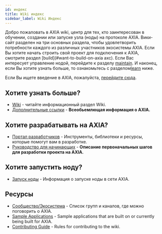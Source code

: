 ```yaml
---
id: индекс
title: Wiki индекс
sidebar_label: Wiki Индекс
---
```


Добро пожаловать в AXIA wiki, центр для тех, кто заинтересован в обучении, создании или запуске узла (ноды) на протоколе AXIA. Вики-сайт разделен на три основных раздела, чтобы удовлетворить потребности каждого из различных участников экосистемы AXIA. Если Вы хотите начать строить свой проект для подключения к AXIA, смотрите раздел [build](#want-to-build-on-axia axc). Если Вас интересует управление нодой, перейдите к разделу [maintain](#want-to-run-a-node). И наконец, если Вы хотите узнать больше, то ознакомьтесь с разделом[learn](#want-to-learn-more) ниже.

Если Вы ищете введение в AXIA, пожалуйста, [перейдите сюда](learn-introduction).

## Хотите узнать больше?

- [Wiki](learn-introduction) - читайте информационный раздел Wiki.
- [Дополнительные ссылки](learn-relevant-links) - **Всеобьемлющая информация о AXIA.**

## Хотите разрабатывать на AXIA?

- [Портал разработчиков](build-index) - Инструменты, библиотеки и ресурсы, которые помогут вам в разработке.
- [Руководство для начинающих](build-build-with-AXIA) - **Описание первоначальных шагов для разработки проекта на AXIA.**

## Хотите запустить ноду?

- [Запуск ноды](maintain-index) - Информация о запуске ноды в сети AXIA.

## Ресурсы

- [Сообщество/Экосистема](community) - Список групп и каналов, где можно поговорить о AXIA.
- [Sample Applications](build-examples-index) - Sample applications that are built on or currently being built for AXIA.
- [Contributing Guide](contributing) - Rules for contributing to the wiki.
